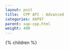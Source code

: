 ```yaml
---
layout: post
title:  CPP API - Advanced
categories: XAP97
parent: xap-cpp.html
weight: 400
---
```


{% children %}
